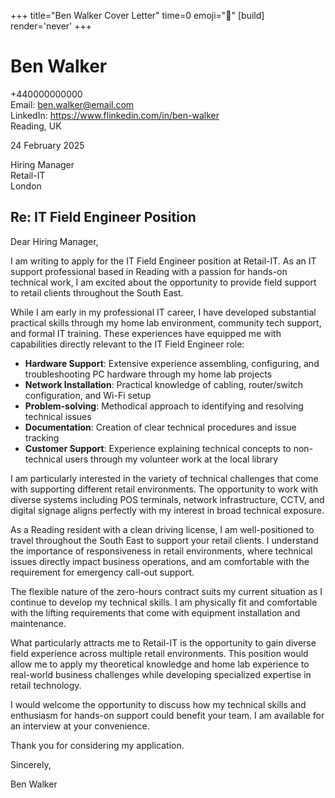 +++
title="Ben Walker Cover Letter" 
time=0 
emoji="📝" 
[build]
render='never'
+++

# Ben Walker

+440000000000  
Email: ben.walker@email.com  
LinkedIn: https://www.flinkedin.com/in/ben-walker  
Reading, UK

24 February 2025

Hiring Manager  
Retail-IT  
London

## Re: IT Field Engineer Position

Dear Hiring Manager,

I am writing to apply for the IT Field Engineer position at Retail-IT. As an IT support professional based in Reading with a passion for hands-on technical work, I am excited about the opportunity to provide field support to retail clients throughout the South East.

While I am early in my professional IT career, I have developed substantial practical skills through my home lab environment, community tech support, and formal IT training. These experiences have equipped me with capabilities directly relevant to the IT Field Engineer role:

- **Hardware Support**: Extensive experience assembling, configuring, and troubleshooting PC hardware through my home lab projects
- **Network Installation**: Practical knowledge of cabling, router/switch configuration, and Wi-Fi setup
- **Problem-solving**: Methodical approach to identifying and resolving technical issues
- **Documentation**: Creation of clear technical procedures and issue tracking
- **Customer Support**: Experience explaining technical concepts to non-technical users through my volunteer work at the local library

I am particularly interested in the variety of technical challenges that come with supporting different retail environments. The opportunity to work with diverse systems including POS terminals, network infrastructure, CCTV, and digital signage aligns perfectly with my interest in broad technical exposure.

As a Reading resident with a clean driving license, I am well-positioned to travel throughout the South East to support your retail clients. I understand the importance of responsiveness in retail environments, where technical issues directly impact business operations, and am comfortable with the requirement for emergency call-out support.

The flexible nature of the zero-hours contract suits my current situation as I continue to develop my technical skills. I am physically fit and comfortable with the lifting requirements that come with equipment installation and maintenance.

What particularly attracts me to Retail-IT is the opportunity to gain diverse field experience across multiple retail environments. This position would allow me to apply my theoretical knowledge and home lab experience to real-world business challenges while developing specialized expertise in retail technology.

I would welcome the opportunity to discuss how my technical skills and enthusiasm for hands-on support could benefit your team. I am available for an interview at your convenience.

Thank you for considering my application.

Sincerely,

Ben Walker
